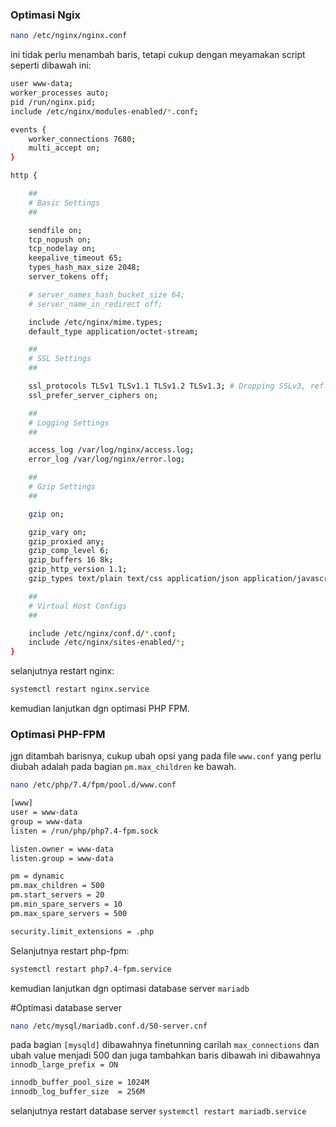 ### Optimasi Ngix
```bash
nano /etc/nginx/nginx.conf
```
ini tidak perlu menambah baris, tetapi cukup dengan meyamakan script seperti dibawah ini:
```bash
user www-data;
worker_processes auto;
pid /run/nginx.pid;
include /etc/nginx/modules-enabled/*.conf;

events {
	worker_connections 7680;
	multi_accept on;
}

http {

	##
	# Basic Settings
	##

	sendfile on;
	tcp_nopush on;
	tcp_nodelay on;
	keepalive_timeout 65;
	types_hash_max_size 2048;
	server_tokens off;

	# server_names_hash_bucket_size 64;
	# server_name_in_redirect off;

	include /etc/nginx/mime.types;
	default_type application/octet-stream;

	##
	# SSL Settings
	##

	ssl_protocols TLSv1 TLSv1.1 TLSv1.2 TLSv1.3; # Dropping SSLv3, ref: POODLE
	ssl_prefer_server_ciphers on;

	##
	# Logging Settings
	##

	access_log /var/log/nginx/access.log;
	error_log /var/log/nginx/error.log;

	##
	# Gzip Settings
	##

	gzip on;

	gzip_vary on;
	gzip_proxied any;
	gzip_comp_level 6;
	gzip_buffers 16 8k;
	gzip_http_version 1.1;
	gzip_types text/plain text/css application/json application/javascript text/xml application/xml application/xml+rss text/javascript;

	##
	# Virtual Host Configs
	##

	include /etc/nginx/conf.d/*.conf;
	include /etc/nginx/sites-enabled/*;
}
```
selanjutnya restart nginx: 
```bash
systemctl restart nginx.service
```
kemudian lanjutkan dgn optimasi PHP FPM.

### Optimasi PHP-FPM
jgn ditambah barisnya, cukup ubah opsi yang pada file `www.conf`
yang perlu diubah adalah pada bagian `pm.max_children` ke bawah. 
```bash
nano /etc/php/7.4/fpm/pool.d/www.conf
```

```bash
[www]
user = www-data
group = www-data
listen = /run/php/php7.4-fpm.sock

listen.owner = www-data
listen.group = www-data

pm = dynamic
pm.max_children = 500
pm.start_servers = 20
pm.min_spare_servers = 10
pm.max_spare_servers = 500

security.limit_extensions = .php
```
Selanjutnya restart php-fpm:
```bash
systemctl restart php7.4-fpm.service
```
kemudian lanjutkan dgn optimasi database server `mariadb`

#Optimasi database server
```bash
nano /etc/mysql/mariadb.conf.d/50-server.cnf
```
pada bagian `[mysqld]` dibawahnya finetunning carilah `max_connections` dan ubah value menjadi 500 
dan juga tambahkan baris dibawah ini dibawahnya `innodb_large_prefix = ON`
```bash
innodb_buffer_pool_size	= 1024M
innodb_log_buffer_size	= 256M
```
selanjutnya restart database server `systemctl restart mariadb.service`
